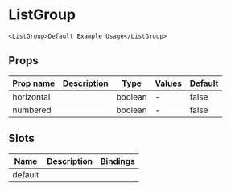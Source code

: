 # ListGroup

```vue live
<ListGroup>Default Example Usage</ListGroup>
```

## Props

| Prop name  | Description | Type    | Values | Default |
| ---------- | ----------- | ------- | ------ | ------- |
| horizontal |             | boolean | -      | false   |
| numbered   |             | boolean | -      | false   |

## Slots

| Name    | Description | Bindings |
| ------- | ----------- | -------- |
| default |             |          |
